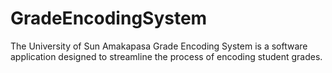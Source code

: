 # GradeEncodingSystem
The University of Sun Amakapasa Grade Encoding System is a software application designed to streamline the process of encoding student grades. 
